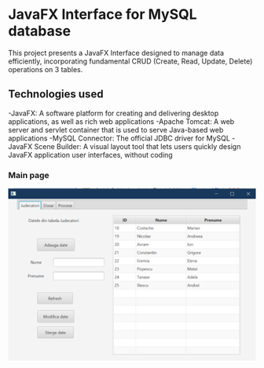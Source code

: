# JavaFX Interface for MySQL database

This project presents a JavaFX Interface designed to manage data efficiently, incorporating fundamental CRUD (Create, Read, Update, Delete) operations on 3 tables.

## Technologies used
-JavaFX: A software platform for creating and delivering desktop applications, as well as rich web applications
-Apache Tomcat: A web server and servlet container that is used to serve Java-based web applications
-MySQL Connector: The official JDBC driver for MySQL
-JavaFX Scene Builder: A visual layout tool that lets users quickly design JavaFX application user interfaces, without coding


### Main page
![main](/public/main.png)
